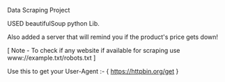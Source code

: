 Data Scraping Project

USED beautifulSoup python Lib. 

Also added a server that will remind you if the product's price gets down!

[ Note - To check if any website if available for scraping use www://example.txt/robots.txt ]

Use this to get your User-Agent :- { https://httpbin.org/get }
